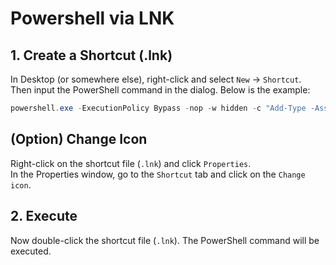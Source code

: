 # Powershell via LNK

## 1. Create a Shortcut (.lnk)

In Desktop (or somewhere else), right-click and select `New` -> `Shortcut`.  
Then input the PowerShell command in the dialog. Below is the example:

```powershell
powershell.exe -ExecutionPolicy Bypass -nop -w hidden -c "Add-Type -AssemblyName System.Windows.Forms; [System.Windows.Forms.MessageBox]::Show('Hello from PowerShell!')"
```

## (Option) Change Icon

Right-click on the shortcut file (`.lnk`) and click `Properties`.  
In the Properties window, go to the `Shortcut` tab and click on the `Change icon`.

## 2. Execute

Now double-click the shortcut file (`.lnk`). The PowerShell command will be executed.
